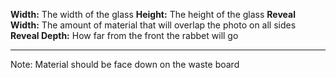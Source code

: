 **Width:** The width of the glass
**Height:** The height of the glass
**Reveal Width:** The amount of material that will overlap the photo on all sides
**Reveal Depth:** How far from the front the rabbet will go
___
Note: Material should be face down on the waste board
